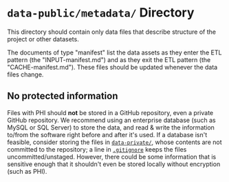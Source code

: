 `data-public/metadata/` Directory
=========

This directory should contain only data files that describe structure of the project or other datasets.  

The documents of type "manifest" list the data assets  as they enter the ETL pattern (the "INPUT-manifest.md") and as they exit the ETL pattern (the "CACHE-manifest.md").  These files should be updated whenever the data files change.

No protected information
---------

Files with PHI should **not** be stored in a GitHub repository, even a private GitHub repository.  We recommend using an enterprise database (such as MySQL or SQL Server) to store the data, and read & write the information to/from the software right before and after it's used.  If a database isn't feasible, consider storing the files in [`data-private/`](../../data-private/), whose contents are not committed to the repository; a line in [`.gitignore`](../../.gitignore) keeps the files uncommitted/unstaged.  However, there could be some information that is sensitive enough that it shouldn't even be stored locally without encryption (such as PHI).
